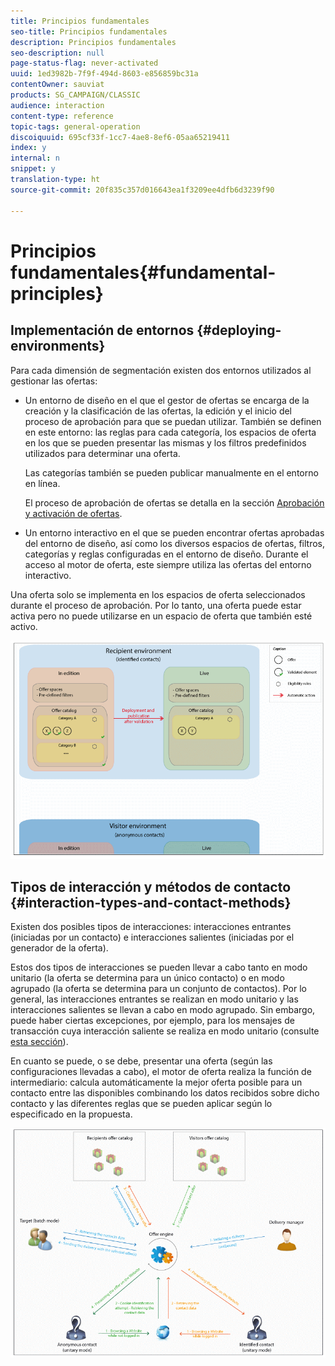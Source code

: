 ```yaml
---
title: Principios fundamentales
seo-title: Principios fundamentales
description: Principios fundamentales
seo-description: null
page-status-flag: never-activated
uuid: 1ed3982b-7f9f-494d-8603-e856859bc31a
contentOwner: sauviat
products: SG_CAMPAIGN/CLASSIC
audience: interaction
content-type: reference
topic-tags: general-operation
discoiquuid: 695cf33f-1cc7-4ae8-8ef6-05aa65219411
index: y
internal: n
snippet: y
translation-type: ht
source-git-commit: 20f835c357d016643ea1f3209ee4dfb6d3239f90

---
```



# Principios fundamentales{#fundamental-principles}

## Implementación de entornos {#deploying-environments}

Para cada dimensión de segmentación existen dos entornos utilizados al gestionar las ofertas:

* Un entorno de diseño en el que el gestor de ofertas se encarga de la creación y la clasificación de las ofertas, la edición y el inicio del proceso de aprobación para que se puedan utilizar. También se definen en este entorno: las reglas para cada categoría, los espacios de oferta en los que se pueden presentar las mismas y los filtros predefinidos utilizados para determinar una oferta.

   Las categorías también se pueden publicar manualmente en el entorno en línea.

   El proceso de aprobación de ofertas se detalla en la sección [Aprobación y activación de ofertas](../../interaction/using/approving-and-activating-an-offer.md).

* Un entorno interactivo en el que se pueden encontrar ofertas aprobadas del entorno de diseño, así como los diversos espacios de ofertas, filtros, categorías y reglas configuradas en el entorno de diseño. Durante el acceso al motor de oferta, este siempre utiliza las ofertas del entorno interactivo.

Una oferta solo se implementa en los espacios de oferta seleccionados durante el proceso de aprobación. Por lo tanto, una oferta puede estar activa pero no puede utilizarse en un espacio de oferta que también esté activo.

![](assets/architecture_interaction1.png)

## Tipos de interacción y métodos de contacto {#interaction-types-and-contact-methods}

Existen dos posibles tipos de interacciones: interacciones entrantes (iniciadas por un contacto) e interacciones salientes (iniciadas por el generador de la oferta).

Estos dos tipos de interacciones se pueden llevar a cabo tanto en modo unitario (la oferta se determina para un único contacto) o en modo agrupado (la oferta se determina para un conjunto de contactos). Por lo general, las interacciones entrantes se realizan en modo unitario y las interacciones salientes se llevan a cabo en modo agrupado. Sin embargo, puede haber ciertas excepciones, por ejemplo, para los mensajes de transacción cuya interacción saliente se realiza en modo unitario (consulte [esta sección](../../message-center/using/about-transactional-messaging.md)).

En cuanto se puede, o se debe, presentar una oferta (según las configuraciones llevadas a cabo), el motor de oferta realiza la función de intermediario: calcula automáticamente la mejor oferta posible para un contacto entre las disponibles combinando los datos recibidos sobre dicho contacto y las diferentes reglas que se pueden aplicar según lo especificado en la propuesta.

![](assets/architecture_interaction2.png)

